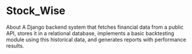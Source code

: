 # Stock_Wise
About A Django backend system that fetches financial data from a public API, stores it in a relational database, implements a basic backtesting module using this historical data, and generates reports with performance results.
